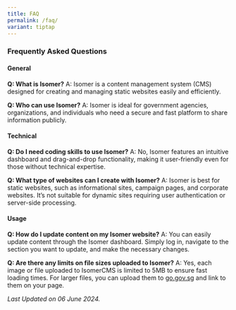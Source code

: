 ```yaml
---
title: FAQ
permalink: /faq/
variant: tiptap
---
```

<h3><strong>Frequently Asked Questions</strong></h3>
<h4>General</h4>
<p><strong>Q: What is Isomer?</strong> A: Isomer is a content management system
(CMS) designed for creating and managing static websites easily and efficiently.</p>
<p><strong>Q: Who can use Isomer?</strong> A: Isomer is ideal for government
agencies, organizations, and individuals who need a secure and fast platform
to share information publicly.</p>
<h4>Technical</h4>
<p><strong>Q: Do I need coding skills to use Isomer?</strong> A: No, Isomer
features an intuitive dashboard and drag-and-drop functionality, making
it user-friendly even for those without technical expertise.</p>
<p><strong>Q: What type of websites can I create with Isomer?</strong> A:
Isomer is best for static websites, such as informational sites, campaign
pages, and corporate websites. It’s not suitable for dynamic sites requiring
user authentication or server-side processing.</p>
<h4>Usage</h4>
<p><strong>Q: How do I update content on my Isomer website?</strong> A: You
can easily update content through the Isomer dashboard. Simply log in,
navigate to the section you want to update, and make the necessary changes.</p>
<p><strong>Q: Are there any limits on file sizes uploaded to Isomer?</strong> A:
Yes, each image or file uploaded to IsomerCMS is limited to 5MB to ensure
fast loading times. For larger files, you can upload them to <a href="http://go.gov.sg" rel="noopener noreferrer nofollow" target="_blank">go.gov.sg</a> and
link to them on your page.</p>
<p><em>Last Updated on 06 June 2024.</em>
</p>
<h3></h3>
<p></p>